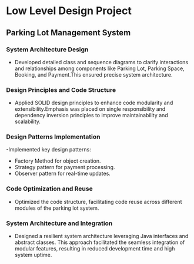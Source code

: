 # Low Level Design Project
## Parking Lot Management System

### System Architecture Design
 - Developed detailed class and sequence diagrams to clarify interactions and relationships among components like Parking Lot, Parking Space, Booking, and Payment.This ensured precise system architecture.

### Design Principles and Code Structure 
 - Applied SOLID design principles to enhance code modularity and extensibility.Emphasis was placed on single responsibility and dependency inversion principles to improve maintainability and scalability.

### Design Patterns Implementation
-Implemented key design patterns:
- Factory Method for object creation.
- Strategy pattern for payment processing.
- Observer pattern for real-time updates.

### Code Optimization and Reuse
- Optimized the code structure, facilitating code reuse across different modules of the parking lot system.

### System Architecture and Integration
- Designed a resilient system architecture leveraging Java interfaces and abstract classes. This approach facilitated the seamless integration of modular features, resulting in reduced development time and high system uptime.
